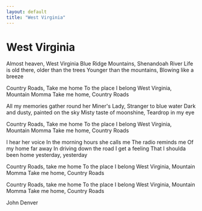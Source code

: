 ```yaml
---
layout: default
title: "West Virginia"
---
```


# West Virginia

Almost heaven, West Virginia
Blue Ridge Mountains,
Shenandoah River
Life is old there, older than the trees
Younger than the mountains,
Blowing like a breeze

Country Roads, Take me home
To the place I belong
West Virginia, Mountain Momma
Take me home, Country Roads

All my memories gather round her
Miner's Lady, Stranger to blue water
Dark and dusty, painted on the sky
Misty taste of moonshine,
Teardrop in my eye

Country Roads, Take me home
To the place I belong
West Virginia, Mountain Momma
Take me home, Country Roads

I hear her voice
In the morning hours she calls me
The radio reminds me
Of my home far away
In driving down the road I get a feeling
That I shoulda been home
yesterday, yesterday

Country Roads, take me home
To the place I belong
West Virginia, Mountain Momma
Take me home, Country Roads

Country Roads, take me home
To the place I belong
West Virginia, Mountain Momma
Take me home, Country Roads

John Denver
